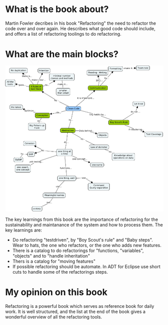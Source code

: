 # What is the book about?
Martin Fowler decribes in his book "Refactoring" the need to refactor the code over and over again. He describes what good code should include, and offers a list of refactoring toolings to do refactoring.

# What are the main blocks?
![Summary - Clean Code](https://github.com/MaddinJay/Coaching/blob/main/Practioner%20Level/One%20Pager%20Project/Images/Clean_Code_-_Uncle_Bob_-_Summary.jpeg)

The key learnings from this book are the importance of refactoring for the sustainability and maintanance of the system and how to process them. The key learnings are:
- Do refactoring "testdriven", by "Boy Scout's rule" and "Baby steps". Wear to hats, the one who refactors, or the one who adds new features. 
- There is a catalog to do refactorings for "functions, "variables", "objects" and to "handle inheritation"
- Thers is a catalog for "moving features"
- If possible refactoring should be automate. In ADT for Eclipse use short cuts to handle some of the refactorings steps.

# My opinion on this book
Refactoring is a powerful book which serves as reference book for daily work. It is well structured, and the list at the end of the book gives a wonderful overview of all the refactoring tools.

